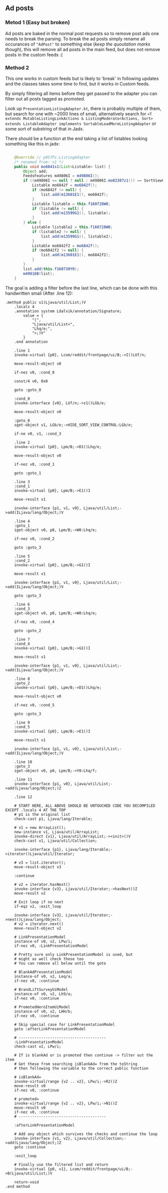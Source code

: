 ## Ad posts

### Metod 1 (Easy but broken)

Ad posts are baked in the normal post requests so to remove post ads one needs to break the parsing.
To break the ad posts simply rename all occurances of `"AdPost"` to something else (*keep the quoutation marks though*),
this will remove all ad posts in the main feed, but does not remove posts in the custom feeds :(

### Method 2

This one works in custom feeds but is likely to 'break' in following updates and the classes takes some time to find, but it works in Custom feeds.

By simply filtering all items before they get passed to the adapter you can filter out all posts tagged as promoted.

Look up `PresentationListingAdapter.kt`, there is probably multiple of them, but search for one with ~2000 lines of smali, alternatively search for `<T extends MutableListingLinkActions & ListingModeratorActions, Sort> extends ListableAdapter implements SortableLoadMoreListingAdapter` or some sort of substring of that in Jadx. 

There should be a function at the end taking a list of listables looking something like this in jadx:
```java

    @Override // p957Pz.ListingAdapter
    /* renamed from: s1 */
    public void mo6841s1(List<Listable> list) {
        Object add;
        FeedsFeatures m49806I = m49806I();
        if ((m49806I == null ? null : m49806I.mo82387z1()) == SortViewControlVariant.HIDE_SORT_VIEW_CONTROL) {
            Listable mo6842f = mo6842f();
            if (mo6842f != null) {
                list.add(m13601E1(), mo6842f);
            }
            Listable listable = this.f160728W0;
            if (listable != null) {
                list.add(m13599G1(), listable);
            }
        } else {
            Listable listable2 = this.f160728W0;
            if (listable2 != null) {
                list.add(m13599G1(), listable2);
            }
            Listable mo6842f2 = mo6842f();
            if (mo6842f2 != null) {
                list.add(m13601E1(), mo6842f2);
            }
        }
        list.add(this.f160730Y0);
        m49816B(list);
    }
```
The goal is adding a filter before the last line, which can be done with this handwritten smali (After .line 12):
```smali
.method public s1(Ljava/util/List;)V
    .locals 4
    .annotation system Ldalvik/annotation/Signature;
        value = {
            "(",
            "Ljava/util/List<",
            "Lhq/e;",
            ">;)V"
        }
    .end annotation

    .line 1
    invoke-virtual {p0}, Lcom/reddit/frontpage/ui/B;->I()LUf/n;

    move-result-object v0

    if-nez v0, :cond_0

    const/4 v0, 0x0

    goto :goto_0

    :cond_0
    invoke-interface {v0}, LUf/n;->z1()LGb/e;

    move-result-object v0

    :goto_0
    sget-object v1, LGb/e;->HIDE_SORT_VIEW_CONTROL:LGb/e;

    if-ne v0, v1, :cond_3

    .line 2
    invoke-virtual {p0}, Lpm/B;->D1()Lhq/e;

    move-result-object v0

    if-nez v0, :cond_1

    goto :goto_1

    .line 3
    :cond_1
    invoke-virtual {p0}, Lpm/B;->E1()I

    move-result v1

    invoke-interface {p1, v1, v0}, Ljava/util/List;->add(ILjava/lang/Object;)V

    .line 4
    :goto_1
    iget-object v0, p0, Lpm/B;->W0:Lhq/e;

    if-nez v0, :cond_2

    goto :goto_3

    .line 5
    :cond_2
    invoke-virtual {p0}, Lpm/B;->G1()I

    move-result v1

    invoke-interface {p1, v1, v0}, Ljava/util/List;->add(ILjava/lang/Object;)V

    goto :goto_3

    .line 6
    :cond_3
    iget-object v0, p0, Lpm/B;->W0:Lhq/e;

    if-nez v0, :cond_4

    goto :goto_2

    .line 7
    :cond_4
    invoke-virtual {p0}, Lpm/B;->G1()I

    move-result v1

    invoke-interface {p1, v1, v0}, Ljava/util/List;->add(ILjava/lang/Object;)V

    .line 8
    :goto_2
    invoke-virtual {p0}, Lpm/B;->D1()Lhq/e;

    move-result-object v0

    if-nez v0, :cond_5

    goto :goto_3

    .line 9
    :cond_5
    invoke-virtual {p0}, Lpm/B;->E1()I

    move-result v1

    invoke-interface {p1, v1, v0}, Ljava/util/List;->add(ILjava/lang/Object;)V

    .line 10
    :goto_3
    iget-object v0, p0, Lpm/B;->Y0:Lhq/f;

    .line 11
    invoke-interface {p1, v0}, Ljava/util/List;->add(Ljava/lang/Object;)Z

    .line 12
    
    # START HERE, ALL ABOVE SHOULD BE UNTOUCHED CODE YOU DECOMPILED EXCEPT .locals 4 AT THE TOP
    # p1 is the original list
    check-cast p1, Ljava/lang/Iterable;

    # v1 = new ArrayList();
    new-instance v1, Ljava/util/ArrayList;
    invoke-direct {v1}, Ljava/util/ArrayList;-><init>()V
    check-cast v1, Ljava/util/Collection;

    invoke-interface {p1}, Ljava/lang/Iterable;->iterator()Ljava/util/Iterator;

    # v3 = list.iterator();
    move-result-object v3

    :continue

    # v2 = iterator.hasNext()
    invoke-interface {v3}, Ljava/util/Iterator;->hasNext()Z
    move-result v2

    # Exit loop if no next
    if-eqz v2, :exit_loop

    invoke-interface {v3}, Ljava/util/Iterator;->next()Ljava/lang/Object;
    # v2 = iterator.next()
    move-result-object v2

    # LinkPresentationModel
    instance-of v0, v2, LPw/i;
    if-nez v0, :LinkPresentationModel

    # Pretty sure only LinkPresentationModel is used, but
    # might as well check these too
    # You can remove all below until the goto

    # BlankAdPresentationModel
    instance-of v0, v2, Leq/a;
    if-nez v0, :continue

    # BrandLiftSurveyUiModel
    instance-of v0, v2, Lh9/a;
    if-nez v0, :continue

    # PromotedHeroItemUiModel
    instance-of v0, v2, LHH/b;
    if-nez v0, :continue

    # Skip special case for LinkPresentationModel
    goto :afterLinkPresentationModel

    # ---------------------------------------
    :LinkPresentationModel
    check-cast v2, LPw/i;

    # If is blankAd or is promoted then continue -> filter out the item
    # Get these from searching isBlankAd= from the toString
    # then following the variable to the correct public function

    # isBlankAd=
    invoke-virtual/range {v2 .. v2}, LPw/i;->R2()Z
    move-result v0
    if-nez v0, :continue

    # promoted=
    invoke-virtual/range {v2 .. v2}, LPw/i;->N1()Z
    move-result v0
    if-nez v0, :continue
    # ---------------------------------------

    :afterLinkPresentationModel

    # Add any object which survives the checks and continue the loop
    invoke-interface {v1, v2}, Ljava/util/Collection;->add(Ljava/lang/Object;)Z
    goto :continue

    :exit_loop

    # Finally use the filtered list and return
    invoke-virtual {p0, v1}, Lcom/reddit/frontpage/ui/B;->B(Ljava/util/List;)V

    return-void
.end method
```
